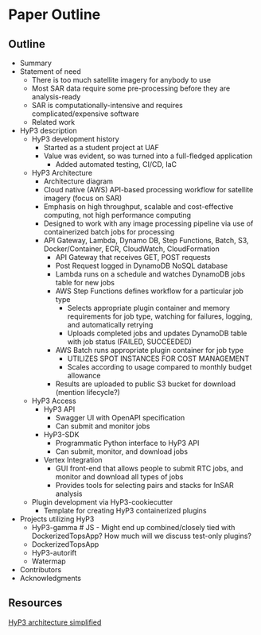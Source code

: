 # Paper Outline

## Outline
- Summary
- Statement of need
    - There is too much satellite imagery for anybody to use
    - Most SAR data require some pre-processing before they are analysis-ready
    - SAR is computationally-intensive and requires complicated/expensive software
    - Related work
- HyP3 description
    - HyP3 development history
        - Started as a student project at UAF
        - Value was evident, so was turned into a full-fledged application
            - Added automated testing, CI/CD, IaC
    - HyP3 Architecture 
        - Architecture diagram
        - Cloud native (AWS) API-based processing workflow for satellite imagery (focus on SAR)
        - Emphasis on high throughput, scalable and cost-effective computing, not high performance computing
        - Designed to work with any image processing pipeline via use of containerized batch jobs for processing
        - API Gateway, Lambda, Dynamo DB, Step Functions, Batch, S3, Docker/Container, ECR, CloudWatch, CloudFormation
            - API Gateway that receives GET, POST requests
            - Post Request logged in DynamoDB NoSQL database
            - Lambda runs on a schedule and watches DynamoDB jobs table for new jobs
            - AWS Step Functions defines workflow for a particular job type
                - Selects appropriate plugin container and memory requirements for job type, watching for failures, logging, and automatically retrying
                - Uploads completed jobs and updates DynamoDB table with job status (FAILED, SUCCEEDED)
            - AWS Batch runs appropriate plugin container for job type
                - UTILIZES SPOT INSTANCES FOR COST MANAGEMENT
                - Scales according to usage compared to monthly budget allowance
            - Results are uploaded to public S3 bucket for download (mention lifecycle?)
    - HyP3 Access
        - HyP3 API
          - Swagger UI with OpenAPI specification
          - Can submit and monitor jobs
        - HyP3-SDK
          - Programmatic Python interface to HyP3 API
          - Can submit, monitor, and download jobs
        - Vertex Integration
          - GUI front-end that allows people to submit RTC jobs, and monitor and download all types of jobs
          - Provides tools for selecting pairs and stacks for InSAR analysis
    - Plugin development via HyP3-cookiecutter
        - Template for creating HyP3 containerized plugins
- Projects utilizing HyP3
    - HyP3-gamma # JS - Might end up combined/closely tied with DockerizedTopsApp? How much will we discuss test-only plugins?
    - DockerizedTopsApp
    - HyP3-autorift
    - Watermap
- Contributors
- Acknowledgments

## Resources
[HyP3 architecture simplified](https://docs.google.com/document/d/1HcSmjMB9YSBgyqb6WBZpu0euvIrzLlzLuCOI1cssGA0/edit)
